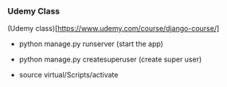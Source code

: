 ### Udemy Class

(Udemy class)[https://www.udemy.com/course/django-course/]

- python manage.py runserver (start the app)
- python manage.py createsuperuser (create super user)
  
- source virtual/Scripts/activate